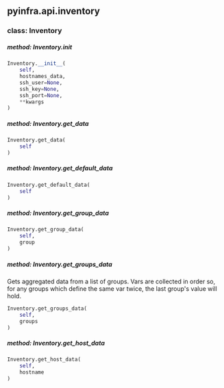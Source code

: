 ## pyinfra.api.inventory


### class: Inventory

##### method: Inventory.__init__

```py
Inventory.__init__(
    self,
    hostnames_data,
    ssh_user=None,
    ssh_key=None,
    ssh_port=None,
    **kwargs
)
```

##### method: Inventory.get_data

```py
Inventory.get_data(
    self
)
```

##### method: Inventory.get_default_data

```py
Inventory.get_default_data(
    self
)
```

##### method: Inventory.get_group_data

```py
Inventory.get_group_data(
    self,
    group
)
```

##### method: Inventory.get_groups_data

Gets aggregated data from a list of groups. Vars are collected in order so, for any groups
which define the same var twice, the last group's value will hold.

```py
Inventory.get_groups_data(
    self,
    groups
)
```

##### method: Inventory.get_host_data

```py
Inventory.get_host_data(
    self,
    hostname
)
```
